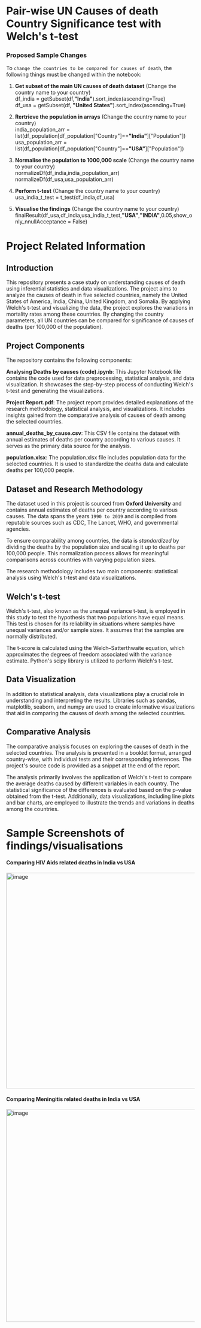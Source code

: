 # Pair-wise UN Causes of death Country Significance test with Welch's t-test

### Proposed Sample Changes
To ```change the countries to be compared for causes of death```, the following things must be changed within the notebook:

1. **Get subset of the main UN causes of death dataset** (Change the country name to your country)<br>
df_india = getSubset(df,**"India"**).sort_index(ascending=True)<br>
df_usa = getSubset(df, **"United States"**).sort_index(ascending=True)

2. **Rertrieve the population in arrays** (Change the country name to your country)<br>
india_population_arr = list(df_population[df_population["Country"]==**"India"**]["Population"])<br>
usa_population_arr = list(df_population[df_population["Country"]==**"USA"**]["Population"])

3. **Normalise the population to 1000,000 scale** (Change the country name to your country)<br>
normalizeDf(df_india,india_population_arr)<br>
normalizeDf(df_usa,usa_population_arr)

4. **Perform t-test** (Change the country name to your country)<br>
usa_india_t_test = t_test(df_india,df_usa)<br>

5. **Visualise the findings** (Change the country name to your country)<br>
finalResult(df_usa,df_india,usa_india_t_test,**"USA"**,**"INDIA"**,0.05,show_only_nnullAcceptance = False)

# Project Related Information
## Introduction
This repository presents a case study on understanding causes of death using inferential statistics and data visualizations. The project aims to analyze the causes of death in five selected countries, namely the United States of America, India, China, United Kingdom, and Somalia. By applying Welch's t-test and visualizing the data, the project explores the variations in mortality rates among these countries. By changing the country parameters, all UN countries can be compared for significance of causes of deaths (per 100,000 of the population).

## Project Components
The repository contains the following components:

**Analysing Deaths by causes (code).ipynb**: This Jupyter Notebook file contains the code used for data preprocessing, statistical analysis, and data visualization. It showcases the step-by-step process of conducting Welch's t-test and generating the visualizations.

**Project Report.pdf**: The project report provides detailed explanations of the research methodology, statistical analysis, and visualizations. It includes insights gained from the comparative analysis of causes of death among the selected countries.

**annual_deaths_by_cause.csv**: This CSV file contains the dataset with annual estimates of deaths per country according to various causes. It serves as the primary data source for the analysis.

**population.xlsx**: The population.xlsx file includes population data for the selected countries. It is used to standardize the deaths data and calculate deaths per 100,000 people.

## Dataset and Research Methodology
The dataset used in this project is sourced from **Oxford University** and contains annual estimates of deaths per country according to various causes. The data spans the years ```1990 to 2019``` and is compiled from reputable sources such as CDC, The Lancet, WHO, and governmental agencies.

To ensure comparability among countries, the data is *standardized* by dividing the deaths by the population size and scaling it up to deaths per 100,000 people. This normalization process allows for meaningful comparisons across countries with varying population sizes.

The research methodology includes two main components: statistical analysis using Welch's t-test and data visualizations.

## Welch's t-test
Welch's t-test, also known as the unequal variance t-test, is employed in this study to test the hypothesis that two populations have equal means. This test is chosen for its reliability in situations where samples have unequal variances and/or sample sizes. It assumes that the samples are normally distributed.

The t-score is calculated using the Welch–Satterthwaite equation, which approximates the degrees of freedom associated with the variance estimate. Python's scipy library is utilized to perform Welch's t-test.

## Data Visualization
In addition to statistical analysis, data visualizations play a crucial role in understanding and interpreting the results. Libraries such as pandas, matplotlib, seaborn, and numpy are used to create informative visualizations that aid in comparing the causes of death among the selected countries.

## Comparative Analysis
The comparative analysis focuses on exploring the causes of death in the selected countries. The analysis is presented in a booklet format, arranged country-wise, with individual tests and their corresponding inferences. The project's source code is provided as a snippet at the end of the report.

The analysis primarily involves the application of Welch's t-test to compare the average deaths caused by different variables in each country. The statistical significance of the differences is evaluated based on the p-value obtained from the t-test. Additionally, data visualizations, including line plots and bar charts, are employed to illustrate the trends and variations in deaths among the countries.

# Sample Screenshots of findings/visualisations

#### Comparing HIV Aids related deaths in India vs USA

<img width="576" alt="image" src="https://cdn.discordapp.com/attachments/1098198554398441544/1235561172720422942/239825895-480cc695-d3d3-40ae-83d1-66d85e917df0.png?ex=6634d183&is=66338003hm=0dec2c600aa23d83fb1484a20be91b4ca4d982907970cb5f93b9ba13fe6dc706">



#### Comparing Meningitis related deaths in India vs USA
<img width="569" alt="image" src="https://cdn.discordapp.com/attachments/1098198554398441544/1235561132647907328/239825679-5893732d-fb13-4973-bc89-d36670fd428f.png?ex=6634d179&is=66337ff9hm=e5f1ef7a73df901de91e378b800335851ee21bd8ec0665d64432409dae75d8d5">

